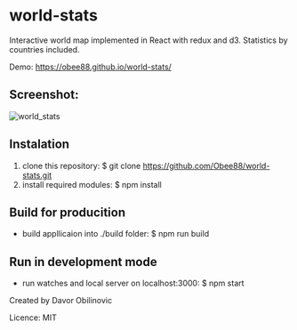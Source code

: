 # world-stats

Interactive world map implemented in React with redux and d3. Statistics by countries included.

Demo: https://obee88.github.io/world-stats/

Screenshot:
-------------
![world_stats](https://cloud.githubusercontent.com/assets/4610139/23905557/c2128610-08cb-11e7-9d36-ccd7ce35e923.png)

Instalation
-------------

1. clone this repository: $ git clone https://github.com/Obee88/world-stats.git
2. install required modules: $ npm install

Build for producition
------------------------
* build appllicaion into ./build folder: $ npm run build 

Run in development mode
-------------------------
* run watches and local server on localhost:3000: $ npm start

Created by Davor Obilinovic

Licence: MIT
